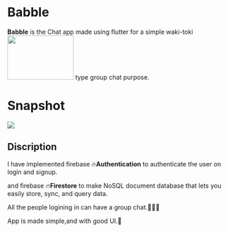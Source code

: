# Babble

**Babble** is the Chat app made using flutter for a simple waki-toki <img src="https://github.com/ralphcoder/babble/blob/master/source.gif" width="150ppx" height="100px">
type group chat purpose.
# Snapshot
![](https://github.com/ralphcoder/babble/blob/master/flash%20chat.png)

## Discription

 I have implemented firebase 🔥**Authentication** to authenticate the user on login and signup.
 
 and firebase 🔥**Firestore** to make NoSQL document database that lets you easily store, sync, and query data.
 
 All the people logining in can have a group chat.👨‍👦‍👦

 App is made simple,and with good UI.🙂




